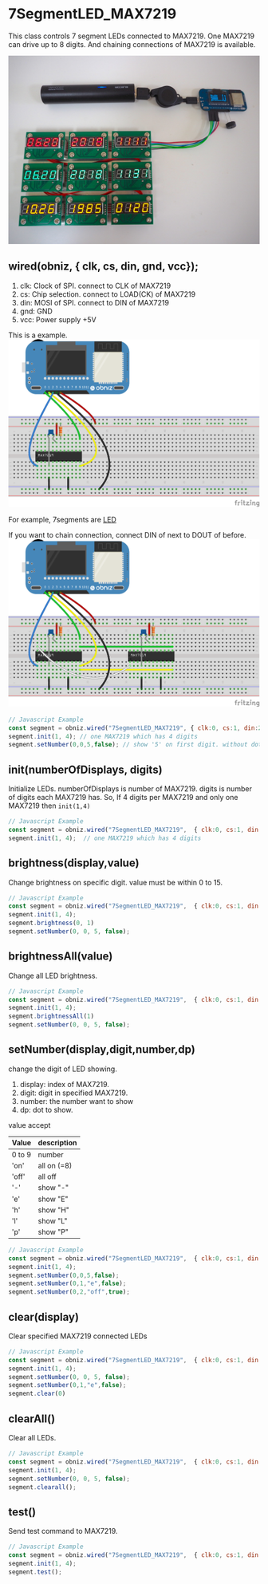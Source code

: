 # 7SegmentLED_MAX7219
This class controls 7 segment LEDs connected to MAX7219.
One MAX7219 can drive up to 8 digits.
And chaining connections of MAX7219 is available.

![](./7seg_max72.jpg)


## wired(obniz,  { clk, cs, din, gnd, vcc});

1. clk: Clock of SPI. connect to CLK of MAX7219
2. cs: Chip selection. connect to LOAD(CK) of MAX7219
3. din: MOSI of SPI. connect to DIN of MAX7219
4. gnd: GND
5. vcc: Power supply +5V

This is a example.
![](./obniz-max7219_single.png)

For example, 7segments are
[LED](http://akizukidenshi.com/catalog/goods/search.aspx?keyword=&maker=&goods=i&number=osl40391&name=%83J%83%5C%81%5B%83h&min_price=&max_price=&last_sdt=&sort=&style=T&search.x=0&search.y=0)

If you want to chain connection, connect DIN of next to DOUT of before.
![](./obniz-max7219_multi.png)

```Javascript
// Javascript Example
const segment = obniz.wired("7SegmentLED_MAX7219", { clk:0, cs:1, din:2, gnd:3, vcc:4});
segment.init(1, 4); // one MAX7219 which has 4 digits
segment.setNumber(0,0,5,false); // show '5' on first digit. without dot.
```

## init(numberOfDisplays, digits)

Initialize LEDs.
numberOfDisplays is number of MAX7219.
digits is number of digits each MAX7219 has.
So, If 4 digits per MAX7219 and only one MAX7219 then ```init(1,4)```

```Javascript
// Javascript Example
const segment = obniz.wired("7SegmentLED_MAX7219",  { clk:0, cs:1, din:2, gnd:3, vcc:4});
segment.init(1, 4);  // one MAX7219 which has 4 digits
```

## brightness(display,value)
Change brightness on specific digit.
value must be within 0 to 15.

```Javascript
// Javascript Example
const segment = obniz.wired("7SegmentLED_MAX7219",  { clk:0, cs:1, din:2, gnd:3, vcc:4});
segment.init(1, 4);
segment.brightness(0, 1)
segment.setNumber(0, 0, 5, false);
```

## brightnessAll(value)
Change all LED brightness.

```Javascript
// Javascript Example
const segment = obniz.wired("7SegmentLED_MAX7219",  { clk:0, cs:1, din:2, gnd:3, vcc:4});
segment.init(1, 4);
segment.brightnessAll(1)
segment.setNumber(0, 0, 5, false);
```

## setNumber(display,digit,number,dp)
change the digit of LED showing.

1. display: index of MAX7219.
2. digit: digit in specified MAX7219.
3. number: the number want to show
4. dp: dot to show.

value accept 

| Value        | description   | 
| ------------- |-------------| 
| 0 to 9      | number | 
| 'on'      | all on (=8) | 
| 'off'      | all off | 
| '-'      |  show "-" | 
| 'e'      |  show "E" | 
| 'h'      |  show "H" | 
| 'l'      |  show "L" | 
| 'p'      |  show "P" | 

```Javascript
// Javascript Example
const segment = obniz.wired("7SegmentLED_MAX7219",  { clk:0, cs:1, din:2, gnd:3, vcc:4});
segment.init(1, 4);
segment.setNumber(0,0,5,false);
segment.setNumber(0,1,"e",false);
segment.setNumber(0,2,"off",true);
```

## clear(display)
Clear specified MAX7219 connected LEDs

```Javascript
// Javascript Example
const segment = obniz.wired("7SegmentLED_MAX7219",  { clk:0, cs:1, din:2, gnd:3, vcc:4});
segment.init(1, 4);
segment.setNumber(0, 0, 5, false);
segment.setNumber(0,1,"e",false);
segment.clear(0)
```

## clearAll()
Clear all LEDs.

```Javascript
// Javascript Example
const segment = obniz.wired("7SegmentLED_MAX7219",  { clk:0, cs:1, din:2, gnd:3, vcc:4});
segment.init(1, 4);
segment.setNumber(0, 0, 5, false);
segment.clearall();
```

## test()
Send test command to MAX7219.

```Javascript
// Javascript Example
const segment = obniz.wired("7SegmentLED_MAX7219",  { clk:0, cs:1, din:2, gnd:3, vcc:4});
segment.init(1, 4);
segment.test();
```
